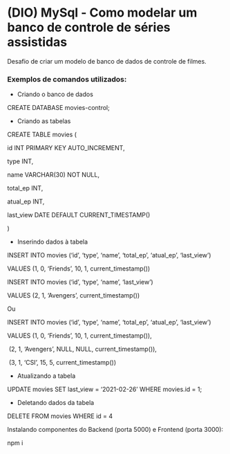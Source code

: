 # (DIO) MySql - Como modelar um banco de controle de séries assistidas

Desafio de criar um modelo de banco de dados de controle de filmes.

### Exemplos de comandos utilizados:

- Criando o banco de dados

CREATE DATABASE movies-control;

- Criando as tabelas

CREATE TABLE movies ( 

  id INT PRIMARY KEY AUTO_INCREMENT,

  type INT,

  name VARCHAR(30) NOT NULL,

  total_ep INT,

  atual_ep INT,

  last_view DATE DEFAULT CURRENT_TIMESTAMP()

)

- Inserindo dados à tabela

INSERT INTO movies (‘id’, ‘type’, ‘name’, ‘total_ep’, ‘atual_ep’, ‘last_view’) 

  VALUES (1, 0, ‘Friends’, 10, 1, current_timestamp())

INSERT INTO movies (‘id’, ‘type’, ‘name’, ‘last_view’) 

  VALUES (2, 1, ‘Avengers’, current_timestamp())

Ou

INSERT INTO movies (‘id’, ‘type’, ‘name’, ‘total_ep’, ‘atual_ep’, ‘last_view’) 

  VALUES (1, 0, ‘Friends’, 10, 1, current_timestamp()),

​         (2, 1, ‘Avengers’, NULL, NULL, current_timestamp()),

​         (3, 1, ‘CSI’, 15, 5, current_timestamp())

- Atualizando a tabela

UPDATE movies SET last_view = ‘2021-02-26’ WHERE movies.id = 1;

- Deletando dados da tabela

DELETE FROM movies WHERE id = 4



Instalando componentes do Backend (porta 5000) e Frontend (porta 3000):

npm i

